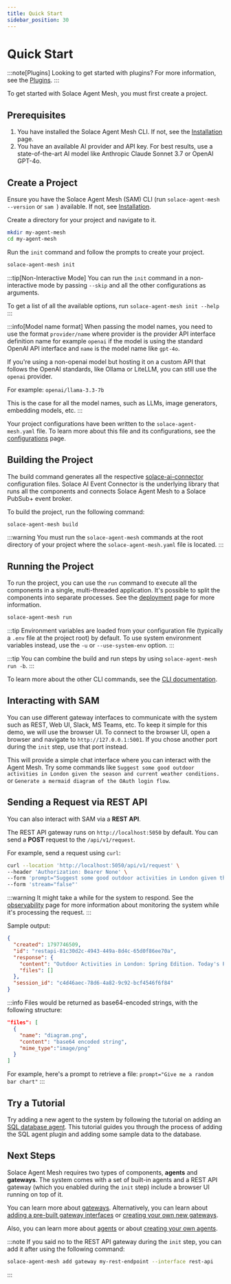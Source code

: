 ```yaml
---
title: Quick Start
sidebar_position: 30
---
```


# Quick Start

:::note[Plugins]
Looking to get started with plugins? For more information, see the [Plugins](../concepts/plugins/index.md).
:::

To get started with Solace Agent Mesh, you must first create a project.

## Prerequisites

1. You have installed the Solace Agent Mesh CLI. If not, see the [Installation](./installation.md) page.
2. You have an available AI provider and API key. For best results, use a state-of-the-art AI model like Anthropic Claude Sonnet 3.7 or OpenAI GPT-4o.

## Create a Project

Ensure you have the Solace Agent Mesh (SAM) CLI (run `solace-agent-mesh --version` or `sam `) available. If not, see [Installation](./installation.md).

Create a directory for your project and navigate to it.

```sh
mkdir my-agent-mesh
cd my-agent-mesh
```

Run the `init` command and follow the prompts to create your project.

```sh
solace-agent-mesh init
```

:::tip[Non-Interactive Mode]
You can run the `init` command in a non-interactive mode by passing `--skip` and all the other configurations as arguments.

To get a list of all the available options, run `solace-agent-mesh init --help`
:::

:::info[Model name format]
When passing the model names, you need to use the format `provider/name` where provider is the provider API interface definition name for example `openai` if the model is using the standard OpenAI API interface and `name` is the model name like `gpt-4o`.

If you're using a non-openai model but hosting it on a custom API that follows the OpenAI standards, like Ollama or LiteLLM, you can still use the `openai` provider.

For example: `openai/llama-3.3-7b`

This is the case for all the model names, such as LLMs, image generators, embedding models, etc.
:::

Your project configurations have been written to the `solace-agent-mesh.yaml` file. To learn more about this file and its configurations, see the [configurations](./configuration.md) page.

## Building the Project

The build command generates all the respective [solace-ai-connector](../user-guide/solace-ai-connector.md) configuration files. Solace AI Event Connector is the underlying library that runs all the components and connects Solace Agent Mesh to a Solace PubSub+ event broker.

To build the project, run the following command:

```sh
solace-agent-mesh build
```

:::warning
You must run the `solace-agent-mesh` commands at the root directory of your project where the `solace-agent-mesh.yaml` file is located.
:::

## Running the Project

To run the project, you can use the `run` command to execute all the components in a single, multi-threaded application. It's possible to split the components into separate processes. See the [deployment](../deployment/deploy.md) page for more information.

```sh
solace-agent-mesh run
```

:::tip
Environment variables are loaded from your configuration file (typically a `.env` file at the project root) by default. To use system environment variables instead, use the `-u` or `--use-system-env` option.
:::

:::tip
You can combine the build and run steps by using `solace-agent-mesh run -b`.
:::

To learn more about the other CLI commands, see the [CLI documentation](../concepts/cli.md).

## Interacting with SAM

You can use different gateway interfaces to communicate with the system such as REST, Web UI, Slack, MS Teams, etc. To keep it simple for this demo, we will use the browser UI. To connect to the browser UI, open a browser and navigate to `http://127.0.0.1:5001`. If you chose another port during the `init` step, use that port instead.

This will provide a simple chat interface where you can interact with the Agent Mesh. Try some commands like `Suggest some good outdoor activities in London given the season and current weather conditions.` or `Generate a mermaid diagram of the OAuth login flow`.

## Sending a Request via REST API

You can also interact with SAM via a **REST API**.

The REST API gateway runs on `http://localhost:5050` by default. You can send a **POST** request to the `/api/v1/request`.

For example, send a request using `curl`:

```sh
curl --location 'http://localhost:5050/api/v1/request' \
--header 'Authorization: Bearer None' \
--form 'prompt="Suggest some good outdoor activities in London given the season and current weather conditions."' \
--form 'stream="false"'
```

:::warning
It might take a while for the system to respond. See the [observability](../deployment/observability.md) page for more information about monitoring the system while it's processing the request.
:::

Sample output:

```json
{
  "created": 1797746509,
  "id": "restapi-81c30d2c-4943-449a-8d4c-65d0f86ee70a",
  "response": {
    "content": "Outdoor Activities in London: Spring Edition. Today's Perfect Activities (13°C, Light Cloud): - Royal Parks Exploration : Hyde Park and Kensington Gardens...",
    "files": []
  },
  "session_id": "c4d46aec-78d6-4a82-9c92-bcf4546f6f84"
}
```

:::info
Files would be returned as base64-encoded strings, with the following structure:

```json
"files": [
  {
    "name": "diagram.png",
    "content": "base64 encoded string",
    "mime_type":"image/png"
  }
]
```

For example, here's a prompt to retrieve a file: `prompt="Give me a random bar chart"`
:::

## Try a Tutorial

Try adding a new agent to the system by following the tutorial on adding an [SQL database agent](../tutorials/sql-database.md). This tutorial guides you through the process of adding the SQL agent plugin and adding some sample data to the database.

## Next Steps

Solace Agent Mesh requires two types of components, **agents** and **gateways**. The system comes with a set of built-in agents and a REST API gateway (which you enabled during the `init` step) include a browser UI running on top of it.

You can learn more about [gateways](../concepts/gateways.md). Alternatively, you can learn about [adding a pre-built gateway interfaces](../concepts/gateways.md#gateway-from-interfaces) or [creating your own new gateways](../user-guide/custom-gateways.md).

Also, you can learn more about [agents](../concepts/agents.md) or about [creating your own agents](../user-guide/custom-agents.md).

:::note
If you said no to the REST API gateway during the `init` step, you can add it after using the following command:

```sh
solace-agent-mesh add gateway my-rest-endpoint --interface rest-api
```

:::
